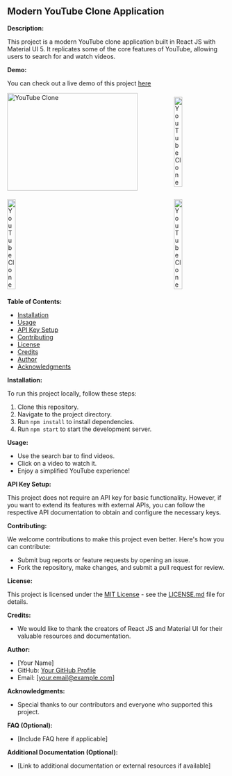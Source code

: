 ## Modern YouTube Clone Application

**Description:**

This project is a modern YouTube clone application built in React JS with Material UI 5. It replicates some of the core features of YouTube, allowing users to search for and watch videos.

**Demo:**

You can check out a live demo of this project [here](https://youtube-by-vishu.netlify.app/)
<br>


<div style="display: flex; justify-content: space-between; align-items: center;">
    <a href="https://youtube-by-vishu.netlify.app/" target="_blank">
        <img src="https://raw.githubusercontent.com/Vishu-221b/Youtube-Clone/main/public/Screenshot%20(342).png" width="300" height="225" alt="YouTube Clone">
    </a>
    <a href="https://youtube-by-vishu.netlify.app/" target="_blank">
        <img src="https://raw.githubusercontent.com/Vishu-221b/Youtube-Clone/main/public/Screenshot%20(343).png" width="40%" alt="YouTube Clone">
    </a>
</div>
<div style="margin: 20px 0; display: flex; justify-content: space-between; align-items: center;">
    <a href="https://youtube-by-vishu.netlify.app/" target="_blank">
        <img src="https://raw.githubusercontent.com/Vishu-221b/Youtube-Clone/main/public/Screenshot%20(344).png" style="width: 40%; max-height: 225px;" alt="YouTube Clone">
    </a>
    <a href="https://youtube-by-vishu.netlify.app/" target="_blank">
        <img src="https://raw.githubusercontent.com/Vishu-221b/Youtube-Clone/main/public/Screenshot%20(345).png" width="40%" alt="YouTube Clone">
    </a>
</div>








**Table of Contents:**

* [Installation](#installation)
* [Usage](#usage)
* [API Key Setup](#api-key-setup)
* [Contributing](#contributing)
* [License](#license)
* [Credits](#credits)
* [Author](#author)
* [Acknowledgments](#acknowledgments)

**Installation:**

To run this project locally, follow these steps:

1. Clone this repository.
2. Navigate to the project directory.
3. Run `npm install` to install dependencies.
4. Run `npm start` to start the development server.

**Usage:**

* Use the search bar to find videos.
* Click on a video to watch it.
* Enjoy a simplified YouTube experience!

**API Key Setup:**

This project does not require an API key for basic functionality. However, if you want to extend its features with external APIs, you can follow the respective API documentation to obtain and configure the necessary keys.

**Contributing:**

We welcome contributions to make this project even better. Here's how you can contribute:

* Submit bug reports or feature requests by opening an issue.
* Fork the repository, make changes, and submit a pull request for review.

**License:**

This project is licensed under the [MIT License](LICENSE.md) - see the [LICENSE.md](LICENSE.md) file for details.

**Credits:**

* We would like to thank the creators of React JS and Material UI for their valuable resources and documentation.

**Author:**

* [Your Name]
* GitHub: [Your GitHub Profile](https://github.com/your-github-profile)
* Email: [your.email@example.com]

**Acknowledgments:**

* Special thanks to our contributors and everyone who supported this project.

**FAQ (Optional):**

* [Include FAQ here if applicable]

**Additional Documentation (Optional):**

* [Link to additional documentation or external resources if available]
